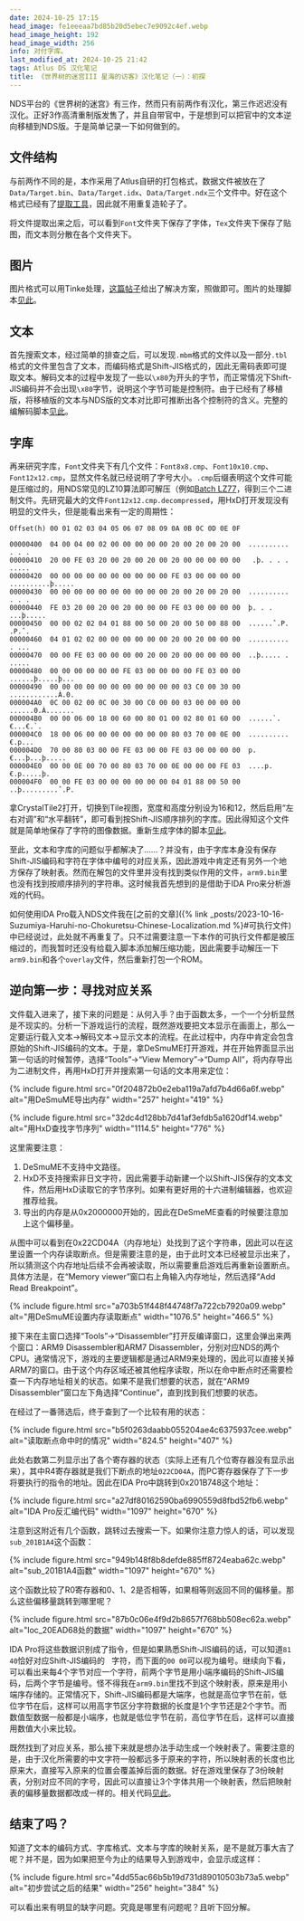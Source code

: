 ```yaml
---
date: 2024-10-25 17:15
head_image: fe1eeeaa7bd85b20d5ebec7e9092c4ef.webp
head_image_height: 192
head_image_width: 256
info: 对付字库。
last_modified_at: 2024-10-25 21:42
tags: Atlus DS 汉化笔记
title: 《世界树的迷宫III 星海的访客》汉化笔记（一）：初探
---
```

NDS平台的《世界树的迷宫》有三作，然而只有前两作有汉化，第三作迟迟没有汉化。正好3作高清重制版发售了，并且自带官中，于是想到可以把官中的文本逆向移植到NDS版。于是简单记录一下如何做到的。

## 文件结构

与前两作不同的是，本作采用了Atlus自研的打包格式，数据文件被放在了`Data/Target.bin`、`Data/Target.idx`、`Data/Target.ndx`三个文件中。好在这个格式已经有了[提取工具](https://www.romhacking.net/utilities/871/)，因此就不用重复造轮子了。

将文件提取出来之后，可以看到`Font`文件夹下保存了字体，`Tex`文件夹下保存了贴图，而文本则分散在各个文件夹下。

## 图片

图片格式可以用Tinke处理，[这篇帖子](https://www.reddit.com/r/EtrianOdyssey/comments/pf92sf/a_complete_guide_to_portrait_modding_etrian/)给出了解决方案，照做即可。图片的处理脚本[见此](https://github.com/Xzonn/EO3ChsLocalization/blob/98243caaa6aacdad95d5b94f09e72efb3b1d6b92/scripts/import_images.py)。

## 文本

首先搜索文本，经过简单的排查之后，可以发现`.mbm`格式的文件以及一部分`.tbl`格式的文件里包含了文本，而编码格式是Shift-JIS格式的，因此无需码表即可提取文本。解码文本的过程中发现了一些以`\x80`为开头的字节，而正常情况下Shift-JIS编码并不会出现`\x80`字节，说明这个字节可能是控制符。由于已经有了移植版，将移植版的文本与NDS版的文本对比即可推断出各个控制符的含义。完整的编解码脚本[见此](https://github.com/Xzonn/EO3ChsLocalization/blob/98243caaa6aacdad95d5b94f09e72efb3b1d6b92/scripts/helper.py#L171)。

## 字库

再来研究字库，`Font`文件夹下有几个文件：`Font8x8.cmp`、`Font10x10.cmp`、`Font12x12.cmp`，显然文件名就已经说明了字号大小。`.cmp`后缀表明这个文件可能是压缩过的，用NDS常见的LZ10算法即可解压（例如[Batch LZ77](https://projectpokemon.org/home/files/file/2115-batch-lz77/)，得到三个二进制文件。先研究最大的文件`Font12x12.cmp.decompressed`，用HxD打开发现没有明显的文件头，但是能看出来有一定的周期性：

``` plaintext
Offset(h) 00 01 02 03 04 05 06 07 08 09 0A 0B 0C 0D 0E 0F

00000400  04 00 04 00 02 00 00 00 00 00 20 00 20 00 20 00  .......... . . .
00000410  20 00 FE 03 20 00 20 00 20 00 20 00 00 00 00 00   .þ. . . . .....
00000420  00 00 00 00 00 00 00 00 00 00 FE 03 00 00 00 00  ..........þ.....
00000430  00 00 00 00 00 00 00 00 00 00 20 00 20 00 20 00  .......... . . .
00000440  FE 03 20 00 20 00 20 00 00 00 FE 03 00 00 00 00  þ. . . ...þ.....
00000450  00 00 02 02 04 01 88 00 50 00 20 00 50 00 88 00  ......ˆ.P. .P.ˆ.
00000460  04 01 02 02 00 00 00 00 00 00 20 00 20 00 00 00  .......... . ...
00000470  00 00 FE 03 00 00 00 00 20 00 20 00 00 00 00 00  ..þ..... . .....
00000480  00 00 00 00 00 00 FE 03 00 00 00 00 FE 03 00 00  ......þ.....þ...
00000490  00 00 00 00 00 00 00 00 00 00 00 03 C0 00 30 00  ............À.0.
000004A0  0C 00 02 00 0C 00 30 00 C0 00 00 03 00 00 00 00  ......0.À.......
000004B0  00 00 06 00 18 00 60 00 80 01 00 02 80 01 60 00  ......`.€...€.`.
000004C0  18 00 06 00 00 00 00 00 00 00 80 03 70 00 0E 00  ..........€.p...
000004D0  70 00 80 03 00 00 FE 03 00 00 FE 03 00 00 00 00  p.€...þ...þ.....
000004E0  00 00 0E 00 70 00 80 03 70 00 0E 00 00 00 FE 03  ....p.€.p.....þ.
000004F0  00 00 FE 03 00 00 00 00 00 00 04 01 88 00 50 00  ..þ.........ˆ.P.
```

拿CrystalTile2打开，切换到Tile视图，宽度和高度分别设为16和12，然后启用“左右对调”和“水平翻转”，即可看到按Shift-JIS顺序排列的字库。因此得知这个文件就是简单地保存了字符的图像数据。重新生成字体的脚本[见此](https://github.com/Xzonn/EO3ChsLocalization/blob/98243caaa6aacdad95d5b94f09e72efb3b1d6b92/scripts/create_font.py)。

至此，文本和字库的问题似乎都解决了……？并没有，由于字库本身没有保存Shift-JIS编码和字符在字体中编号的对应关系，因此游戏中肯定还有另外一个地方保存了映射表。然而在解包的文件里并没有找到类似作用的文件，`arm9.bin`里也没有找到按顺序排列的字符串。这时候我首先想到的是借助于IDA Pro来分析游戏的代码。

如何使用IDA Pro载入NDS文件我在[之前的文章]({% link _posts/2023-10-16-Suzumiya-Haruhi-no-Chokuretsu-Chinese-Localization.md %}#可执行文件)中已经说过，此处就不再重复了。只不过需要注意一下本作的可执行文件都是被压缩过的，而我暂时还没有给载入脚本添加解压缩功能，因此需要手动解压一下`arm9.bin`和各个`overlay`文件，然后重新打包一个ROM。

## 逆向第一步：寻找对应关系

文件载入进来了，接下来的问题是：从何入手？由于函数太多，一个一个分析显然是不现实的。分析一下游戏运行的流程，既然游戏要把文本显示在画面上，那么一定要运行载入文本→解码文本→显示文本的流程。在此过程中，内存中肯定会包含原始的Shift-JIS编码的文本。于是，拿DeSmuME打开游戏，并在开始界面显示出第一句话的时候暂停，选择“Tools”→“View Memory”→“Dump All”，将内存导出为二进制文件，再用HxD打开并搜索第一句话的文本用来定位：

{% include figure.html src="0f204872b0e2eba119a7afd7b4d66a6f.webp" alt="用DeSmuME导出内存" width="257" height="419" %}

{% include figure.html src="32dc4d128bb7d41af3efdb5a1620df14.webp" alt="用HxD查找字节序列" width="1114.5" height="776" %}

这里需要注意：

1. DeSmuME不支持中文路径。
2. HxD不支持搜索非日文字符，因此需要手动新建一个以Shift-JIS保存的文本文件，然后用HxD读取它的字节序列。如果有更好用的十六进制编辑器，也欢迎推荐给我。
3. 导出的内存是从0x2000000开始的，因此在DeSmeME查看的时候要注意加上这个偏移量。

从图中可以看到在0x22CD04A（内存地址）处找到了这个字符串，因此可以在这里设置一个内存读取断点。但是需要注意的是，由于此时文本已经被显示出来了，所以猜测这个内存地址后续不会再被读取，所以需要重启游戏后再重新设置断点。具体方法是，在“Memory viewer”窗口右上角输入内存地址，然后选择“Add Read Breakpoint”。

{% include figure.html src="a703b51f448f44748f7a722cb7920a09.webp" alt="用DeSmuME设置内存读取断点" width="1076.5" height="466.5" %}

接下来在主窗口选择“Tools”→“Disassembler”打开反编译窗口，这里会弹出来两个窗口：ARM9 Disassembler和ARM7 Disassembler，分别对应NDS的两个CPU。通常情况下，游戏的主要逻辑都是通过ARM9来处理的，因此可以直接关掉ARM7的窗口。由于这个内存区域还被其他程序读取，所以在命中断点时还需要检查一下内存地址相关的状态。如果不是我们想要的状态，就在“ARM9 Disassembler”窗口左下角选择“Continue”，直到找到我们想要的状态。

在经过了一番筛选后，终于查到了一个比较有用的状态：

{% include figure.html src="b5f0263daabb055204ae4c6375937cee.webp" alt="读取断点命中时的情况" width="824.5" height="407" %}

此处右数第二列显示出了各个寄存器的状态（实际上还有几个位寄存器没有显示出来），其中R4寄存器就是我们下断点的地址`022CD04A`，而PC寄存器保存了下一步将要执行的指令的地址。因此在IDA Pro中跳转到0x201B748这个地址：

{% include figure.html src="a27df80162590ba6990559d8fbd52fb6.webp" alt="IDA Pro反汇编代码" width="1097" height="670" %}

注意到这附近有几个函数，跳转过去搜索一下。如果你注意力惊人的话，可以发现`sub_201B1A4`这个函数：

{% include figure.html src="949b148f8b8defde885ff8724eaba62c.webp" alt="sub_201B1A4函数" width="1097" height="670" %}

这个函数比较了R0寄存器和0、1、2是否相等，如果相等则返回不同的偏移量。那么这些偏移量跳转到哪里呢？

{% include figure.html src="87b0c06e4f9d2b8657f768bb508ec62a.webp" alt="loc_20EAD68处的数据" width="1097" height="670" %}

IDA Pro将这些数据识别成了指令，但是如果熟悉Shift-JIS编码的话，可以知道`81 40`恰好对应Shift-JIS编码的`　`字符，而下面的`00 00`可以视为编号。继续向下看，可以看出来每4个字节对应一个字符，前两个字节是用小端序编码的Shift-JIS编码，后两个字节是编号。怪不得我在`arm9.bin`里找不到这个映射表，原来是用小端序存储的。正常情况下，Shift-JIS编码都是大端序，也就是高位字节在前，低位字节在后，这样可以用高字节区分字符数据的长度是1个字节还是2个字节。而数值型数据一般都是小端序，也就是低位字节在前，高位字节在后，这样可以直接用数值大小来比较。

既然找到了对应关系，那么接下来就是想办法手动生成一个映射表了。需要注意的是，由于汉化所需要的中文字符一般都远多于原来的字符，所以映射表的长度也比原来大，直接写入原来的位置会覆盖掉后面的数据。好在游戏里保存了3份映射表，分别对应不同的字号，因此可以直接让3个字体共用一个映射表，然后把映射表的偏移量数据都改成一样的。相关代码[见此](https://github.com/Xzonn/EO3ChsLocalization/blob/98243caaa6aacdad95d5b94f09e72efb3b1d6b92/scripts/generate_char_list.py#L15-L40)。

## 结束了吗？

知道了文本的编码方式、字库格式、文本与字库的映射关系，是不是就万事大吉了呢？并不是，因为如果把至今为止的结果导入到游戏中，会显示成这样：

{% include figure.html src="4dd55ac66b5b19d731d89010503b73a5.webp" alt="初步尝试之后的结果" width="256" height="384" %}

可以看出来有明显的缺字问题。究竟是哪里有问题呢？且听下回分解。
